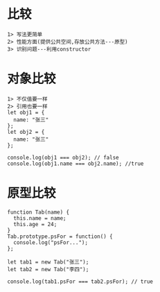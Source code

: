 # 比较
	1> 写法更简单
	2> 性能方面(提供公共空间,存放公共方法---原型)
	3> 识别问题---利用constructor
# 对象比较
	1> 不仅值要一样
	2> 引用也要一样
	let obj1 = {
	  name: "张三"
	};
	let obj2 = {
	  name: "张三"
	};
	
	console.log(obj1 === obj2); // false
	console.log(obj1.name === obj2.name); //true
# 原型比较
	function Tab(name) {
	  this.name = name;
	  this.age = 24;
	}
	Tab.prototype.psFor = function() {
	  console.log("psFor...");
	};
	
	let tab1 = new Tab("张三");
	let tab2 = new Tab("李四");
	
	console.log(tab1.psFor === tab2.psFor); // true